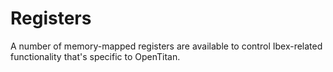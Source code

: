 # Registers

A number of memory-mapped registers are available to control Ibex-related functionality that's specific to OpenTitan.

<!-- BEGIN CMDGEN util/regtool.py -d ./hw/top_integrated_earlgrey/ip_autogen/rv_core_ibex/data/rv_core_ibex.hjson -->
<!-- END CMDGEN -->
